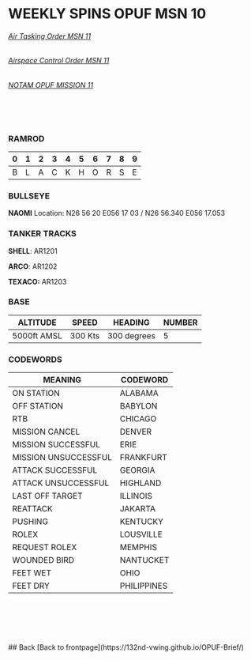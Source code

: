 # WEEKLY SPINS OPUF MSN 10

                  
###### [Air Tasking Order MSN 11](/OPUF-Brief/Docs/ATO/ATO_11.html) 
###### [Airspace Control Order MSN 11](/OPUF-Brief/Docs/ACO/ACO_10.html) 
###### [NOTAM OPUF MISSION 11](/OPUF-Brief/Docs/NOTAM/NOTAM_11.html)
<br>
<br>

### RAMROD

| 0 | 1 | 2 | 3 | 4 | 5 | 6 | 7 | 8 | 9 |
| - | - | - | - | - | - | - | - | - | - |
| B | L | A | C | K | H | O | R | S | E |


### BULLSEYE

**NAOMI** Location: N26 56 20 E056 17 03  / N26 56.340 E056 17.053


### TANKER TRACKS
**SHELL**: AR1201 <br>

**ARCO**: AR1202 <br>

**TEXACO:** AR1203 <br>



### BASE

| ALTITUDE | SPEED | HEADING | NUMBER| 
| -------- | ----- | ------- | ----- | 
| 5000ft AMSL | 300 Kts | 300 degrees | 5 |

### CODEWORDS

| MEANING | CODEWORD | 
| ------- | -------- | 
| ON STATION | ALABAMA | 
| OFF STATION | BABYLON |
| RTB | CHICAGO |
| MISSION CANCEL | DENVER |
| MISSION SUCCESSFUL| ERIE |
| MISSION UNSUCCESSFUL| FRANKFURT |
| ATTACK SUCCESSFUL | GEORGIA |
| ATTACK UNSUCCESSFUL | HIGHLAND |
| LAST OFF TARGET| ILLINOIS |
| REATTACK | JAKARTA |
| PUSHING | KENTUCKY |
| ROLEX | LOUSVILLE |
| REQUEST ROLEX| MEMPHIS|
| WOUNDED BIRD | NANTUCKET |
| FEET WET | OHIO |
| FEET DRY | PHILIPPINES |




<br>
<br>
<br>
<br>
<br>
## Back
[Back to frontpage](https://132nd-vwing.github.io/OPUF-Brief/)